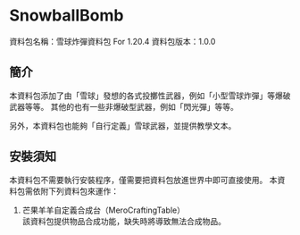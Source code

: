 # SnowballBomb

 資料包名稱：雪球炸彈資料包 For 1.20.4
 資料包版本：1.0.0

## 簡介

 本資料包添加了由「雪球」發想的各式投擲性武器，例如「小型雪球炸彈」等爆破武器等等。
 其他的也有一些非爆破型武器，例如「閃光彈」等等。<p>
 另外，本資料包也能夠「自行定義」雪球武器，並提供教學文本。

## 安裝須知

 本資料包不需要執行安裝程序，僅需要把資料包放進世界中即可直接使用。
 本資料包需依附下列資料包來運作：

 1. 芒果羊羊自定義合成台（MeroCraftingTable）<br>
 該資料包提供物品合成功能，缺失時將導致無法合成物品。
 